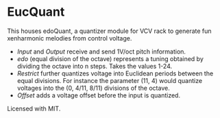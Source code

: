# EucQuant

This houses edoQuant, a quantizer module for VCV rack to generate fun xenharmonic melodies from control voltage.

- *Input* and *Output* receive and send 1V/oct pitch information.
- *edo* (equal division of the octave) represents a tuning obtained by dividing the octave into n steps. Takes the values 1-24.
- *Restrict* further quantizes voltage into Euclidean periods between the equal divisions. For instance the parameter (11, 4) would quantize voltages into the (0, 4/11, 8/11) divisions of the octave.
- *Offset* adds a voltage offset before the input is quantized.

Licensed with MIT.